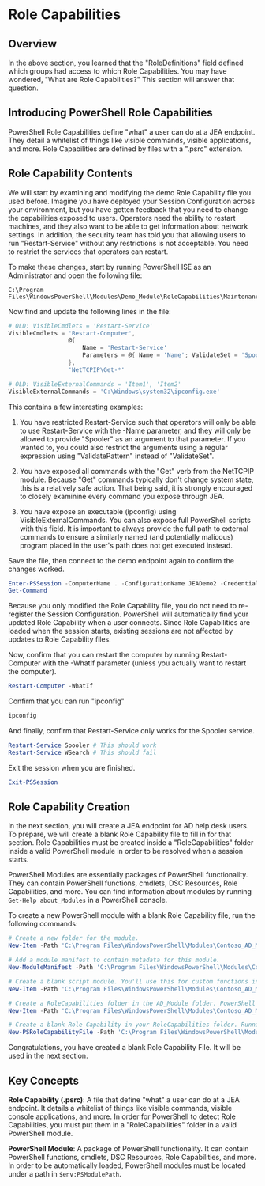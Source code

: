 # Role Capabilities

## Overview
In the above section, you learned that the "RoleDefinitions" field defined which groups had access to which Role Capabilities.
You may have wondered, "What are Role Capabilities?"
This section will answer that question.  

## Introducing PowerShell Role Capabilities
PowerShell Role Capabilities define "what" a user can do at a JEA endpoint.
They detail a whitelist of things like visible commands, visible applications, and more.
Role Capabilities are defined by files with a ".psrc" extension.

## Role Capability Contents
We will start by examining and modifying the demo Role Capability file you used before.
Imagine you have deployed your Session Configuration across your environment, but you have gotten feedback that you need to change the capabilities exposed to users.
Operators need the ability to restart machines, and they also want to be able to get information about network settings.
In addition, the security team has told you that allowing users to run "Restart-Service" without any restrictions is not acceptable.
You need to restrict the services that operators can restart.

To make these changes, start by running PowerShell ISE as an Administrator and open the following file:

```
C:\Program Files\WindowsPowerShell\Modules\Demo_Module\RoleCapabilities\Maintenance.psrc
```

Now find and update the following lines in the file:

```PowerShell
# OLD: VisibleCmdlets = 'Restart-Service'
VisibleCmdlets = 'Restart-Computer',
                 @{
                     Name = 'Restart-Service'
                     Parameters = @{ Name = 'Name'; ValidateSet = 'Spooler' }
                 },
                 'NetTCPIP\Get-*'

# OLD: VisibleExternalCommands = 'Item1', 'Item2'
VisibleExternalCommands = 'C:\Windows\system32\ipconfig.exe'
```

This contains a few interesting examples:

1.	You have restricted Restart-Service such that operators will only be able to use Restart-Service with the -Name parameter, and they will only be allowed to provide "Spooler" as an argument to that parameter.
If you wanted to, you could also restrict the arguments using a regular expression using "ValidatePattern" instead of "ValidateSet".

2.	You have exposed all commands with the "Get" verb from the NetTCPIP module.
Because "Get" commands typically don't change system state, this is a relatively safe action.
That being said, it is strongly encouraged to closely examinine every command you expose through JEA.

3.	You have expose an executable (ipconfig) using VisibleExternalCommands.
You can also expose full PowerShell scripts with this field.
It is important to always provide the full path to external commands to ensure a similarly named (and potentially malicous) program placed in the user's path does not get executed instead.

Save the file, then connect to the demo endpoint again to confirm the changes worked.

```PowerShell
Enter-PSSession -ComputerName . -ConfigurationName JEADemo2 -Credential $NonAdminCred
Get-Command
```
Because you only modified the Role Capability file, you do not need to re-register the Session Configuration.
PowerShell will automatically find your updated Role Capability when a user connects.
Since Role Capabilities are loaded when the session starts, existing sessions are not affected by updates to Role Capability files.

Now, confirm that you can restart the computer by running Restart-Computer with the -WhatIf parameter (unless you actually want to restart the computer).

```PowerShell
Restart-Computer -WhatIf
```

Confirm that you can run "ipconfig"

```PowerShell
ipconfig
```

And finally, confirm that Restart-Service only works for the Spooler service.

```PowerShell
Restart-Service Spooler # This should work
Restart-Service WSearch # This should fail
```

Exit the session when you are finished.

```PowerShell
Exit-PSSession
```

## Role Capability Creation
In the next section, you will create a JEA endpoint for AD help desk users.
To prepare, we will create a blank Role Capability file to fill in for that section.
Role Capabilities must be created inside a "RoleCapabilities" folder inside a valid PowerShell module in order to be resolved when a session starts.

PowerShell Modules are essentially packages of PowerShell functionality.
They can contain PowerShell functions, cmdlets, DSC Resources, Role Capabilities, and more.
You can find information about modules by running `Get-Help about_Modules` in a PowerShell console.

To create a new PowerShell module with a blank Role Capability file, run the following commands:  

```PowerShell
# Create a new folder for the module.
New-Item -Path 'C:\Program Files\WindowsPowerShell\Modules\Contoso_AD_Module' -ItemType Directory

# Add a module manifest to contain metadata for this module.
New-ModuleManifest -Path 'C:\Program Files\WindowsPowerShell\Modules\Contoso_AD_Module\Contoso_AD_Module.psd1' -RootModule Contoso_AD_Module.psm1

# Create a blank script module. You'll use this for custom functions in the next section.
New-Item -Path 'C:\Program Files\WindowsPowerShell\Modules\Contoso_AD_Module\Contoso_AD_Module.psm1' -ItemType File

# Create a RoleCapabilities folder in the AD_Module folder. PowerShell expects Role Capabilities to be located in a "RoleCapabilities" folder within a module.
New-Item -Path 'C:\Program Files\WindowsPowerShell\Modules\Contoso_AD_Module\RoleCapabilities' -ItemType Directory

# Create a blank Role Capability in your RoleCapabilities folder. Running this command without any additional parameters just creates a blank template.
New-PSRoleCapabilityFile -Path 'C:\Program Files\WindowsPowerShell\Modules\Contoso_AD_Module\RoleCapabilities\ADHelpDesk.psrc'
```

Congratulations, you have created a blank Role Capability File.
It will be used in the next section.

## Key Concepts
**Role Capability (.psrc)**:
A file that define "what" a user can do at a JEA endpoint.
It details a whitelist of things like visible commands, visible console applications, and more.
In order for PowerShell to detect Role Capabilities, you must put them in a "RoleCapabilities" folder in a valid PowerShell module.

**PowerShell Module**:
A package of PowerShell functionality.
It can contain PowerShell functions, cmdlets, DSC Resources, Role Capabilities, and more.
In order to be automatically loaded, PowerShell modules must be located under a path in `$env:PSModulePath`.
